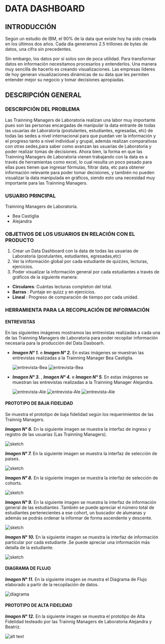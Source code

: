 # DATA DASHBOARD

## INTRODUCCIÓN

Según un estudio de IBM, el 90% de la data que existe hoy ha sido creada en los últimos dos años. Cada día generamos 2.5 trillones de bytes de datos, una cifra sin precedentes.

Sin embargo, los datos por sí solos son de poca utilidad. Para transformar datos en información necesitamos procesarlos y entenderlos. Una manera muy sencilla de hacerlo es creando visualizaciones. Las empresas líderes de hoy generan visualizaciones dinámicas de su data que les permiten entender mejor su negocio y tomar decisiones apropiadas.

## DESCRIPCIÓN GENERAL

### DESCRIPCIÓN DEL PROBLEMA

Las Trainning Managers de Laboratoria realizan una labor muy importante pues son las personas encargadas de manipular la data entrante de todas las usuarias de Laboratoria (postulantes, estudiantes, egresadas, etc) de todas las sedes a nivel internacional para que puedan ver la información y el progreso tanto a nivel individual y grupal, además realizan comparativas con otras sedes,para saber como avanzan las usuarias de Laboratoria y poder realizar tomas de decisiones.
Ahora bien, la forma en que las Trainning Managers de Laboratoria vienen trabajando con la data es a través de herramientas como excel, lo cual resulta un poco pesado para ellas pues tienen que ingresar fórmulas, filtrar data, etc para obtener información relevante para poder tomar decisiones, y también no pueden visualizar la data manipulada en gráficos, siendo esto una necesidad muy importante para las Trainning Managers.

### USUARIO PRINCIPAL 

Trainning Managers de Laboratoria.
* Bea Castiglia
* Alejandra


### OBJETIVOS DE LOS USUARIOS EN RELACIÓN CON EL PRODUCTO 

1. Crear un Data Dashboard con la data de todas las usuarias de Laboratoria (postulantes, estudiantes, egresadas,etc)
2. Ver la información global por cada estudiante de quizzes, lecturas, ejercicios.
3. Poder visualizar la información general por cada estudiantes a través de gráficos de la siguiente manera:
  * **Circulares**: Cuántas lecturas completon del total.
  * **Barras**    : Puntaje en quizz y en ejercicios.
  * **Lineal**    : Progreso de comparación de tiempo por cada unidad.
 
### HERRAMIENTA PARA LA RECOPILACIÓN DE INFORMACIÓN

#### ENTREVISTAS

En las siguientes imágenes mostramos las entrevistas realizadas a cada una de las Trainning Managers de Laboratoria para poder recopilar información necesaria para la producción del Data Dasboarh.

* ***Imagen N° 1.*** e ***Imagen N° 2.*** En estas imágenes se muestran las entrevistas realizadas a la  Trainning Manager Bea Castiglia.

   ![entrevista-Bea](img/entrevista-1.JPG)
   ![entrevista-Bea](img/entrevista-2.JPG)

* ***Imagen N° 3.*** , ***Imagen N° 4.*** e ***Imagen N° 5.*** En estas imágenes se muestran las entrevistas realizadas a la  Trainning Manager Alejandra.
  
   ![entrevista-Ale](img/entrevista-ale-1.JPG)
   ![entrevista-Ale](img/entrevista-ale-2.JPG)
   ![entrevista-Ale](img/entrevista-ale-3.JPG)

#### PROTOTIPO DE BAJA FIDELIDAD

Se muestra el prototipo de baja fidelidad según los requerimientos de las Trainnig Managers.

***Imagen N° 6.*** En la siguiente imagen se muestra la interfaz de ingreso y registro de las usuarias (Las Trainning Managers).

   ![sketch](img/sketch-1.JPG)

***Imagen N° 7.*** En la siguiente imagen se muestra la interfaz de selección de paises.

   ![sketch](img/sketch-2.JPG)

***Imagen N° 8.*** En la siguiente imagen se muestra la interfaz de selección de cohorts.

   ![sketch](img/sketch3.JPG)

***Imagen N° 9.*** En la siguiente imagen se muestra la interfaz de información general de las estudiantes .También se puede apreciar el número total de estudiantes pertenecientes a ese cohort, un buscador de alumanas y además se podrás ordenar la informar de forma ascendente y descente.

   ![sketch](img/sketch4.JPG)

***Imagen N° 10.*** En la siguiente imagen se muestra la interfaz de información particular por cada estudiante .Se puede apreciar una información más detalla de la estudiante.

   ![sketch](img/sketch5.JPG)
   
#### DIAGRAMA DE FLUJO

***Imagen N° 11.*** En la siguiente imagen se muestra el Diagrama de Flujo elaborado a partir de la recopilación de datos.

   ![diagrama](img/diagrama.GIF)

#### PROTOTIPO DE ALTA FIDELIDAD

***Imagen N° 12.*** En la siguiente imagen se muestra el prototipo de Alta Fidelidad testeado por las Trainnig Managers de Laboratoria Alejandra y Beatriz.

   ![alt text](img/LAB3.gif)